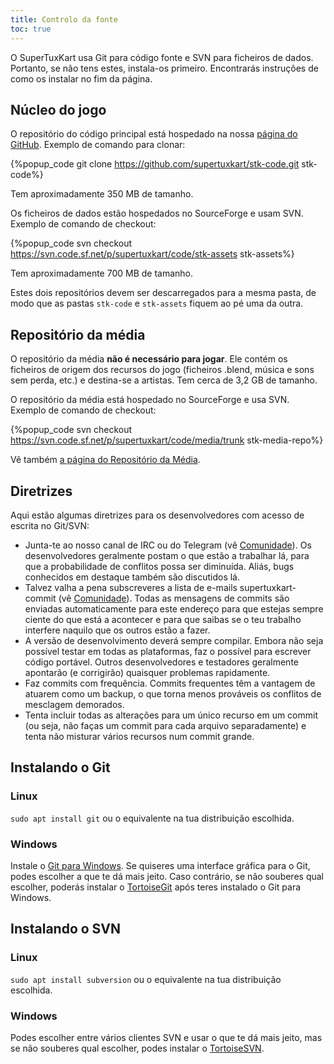 ```yaml
---
title: Controlo da fonte
toc: true
---
```

O SuperTuxKart usa Git para código fonte e SVN para ficheiros de dados. Portanto, se não tens estes, instala-os primeiro. Encontrarás instruções de como os instalar no fim da página.

## Núcleo do jogo

O repositório do código principal está hospedado na nossa [página do GitHub](https://github.com/supertuxkart/stk-code). Exemplo de comando para clonar:

{%popup_code
git clone https://github.com/supertuxkart/stk-code.git stk-code%}

Tem aproximadamente 350 MB de tamanho.

Os ficheiros de dados estão hospedados no SourceForge e usam SVN. Exemplo de comando de checkout:

{%popup_code
svn checkout https://svn.code.sf.net/p/supertuxkart/code/stk-assets stk-assets%}

Tem aproximadamente 700 MB de tamanho.

Estes dois repositórios devem ser descarregados para a mesma pasta, de modo que as pastas `stk-code` e `stk-assets` fiquem ao pé uma da outra.

## Repositório da média

O repositório da média **não é necessário para jogar**. Ele contém os ficheiros de origem dos recursos do jogo (ficheiros .blend, música e sons sem perda, etc.) e destina-se a artistas. Tem cerca de 3,2 GB de tamanho.

O repositório da média está hospedado no SourceForge e usa SVN. Exemplo de comando de checkout:

{%popup_code
svn checkout https://svn.code.sf.net/p/supertuxkart/code/media/trunk stk-media-repo%}

Vê também [a página do Repositório da Média](Media_Repo).

## Diretrizes

Aqui estão algumas diretrizes para os desenvolvedores com acesso de escrita no Git/SVN:

* Junta-te ao nosso canal de IRC ou do Telegram (vê [Comunidade](Community)). Os desenvolvedores geralmente postam o que estão a trabalhar lá, para que a probabilidade de conflitos possa ser diminuída. Aliás, bugs conhecidos em destaque também são discutidos lá.
* Talvez valha a pena subscreveres a lista de e-mails supertuxkart-commit (vê [Comunidade](Community)). Todas as mensagens de commits são enviadas automaticamente para este endereço para que estejas sempre ciente do que está a acontecer e para que saibas se o teu trabalho interfere naquilo que os outros estão a fazer.
* A versão de desenvolvimento deverá sempre compilar. Embora não seja possível testar em todas as plataformas, faz o possível para escrever código portável. Outros desenvolvedores e testadores geralmente apontarão (e corrigirão) quaisquer problemas rapidamente.
* Faz commits com frequência. Commits frequentes têm a vantagem de atuarem como um backup, o que torna menos prováveis os ​conflitos de mesclagem demorados.
* Tenta incluir todas as alterações para um único recurso em um commit (ou seja, não faças um commit para cada arquivo separadamente) e tenta não misturar vários recursos num commit grande.

## Instalando o Git

### Linux
`sudo apt install git` ou o equivalente na tua distribuição escolhida.

### Windows
Instale o [Git para Windows](https://github.com/git-for-windows/git/releases/latest). Se quiseres uma interface gráfica para o Git, podes escolher a que te dá mais jeito. Caso contrário, se não souberes qual escolher, poderás instalar o [TortoiseGit](https://tortoisegit.org/download) após teres instalado o Git para Windows.

## Instalando o SVN

### Linux
`sudo apt install subversion` ou o equivalente na tua distribuição escolhida.

### Windows
Podes escolher entre vários clientes SVN e usar o que te dá mais jeito, mas se não souberes qual escolher, podes instalar o [TortoiseSVN](https://tortoisesvn.net/downloads.html).
